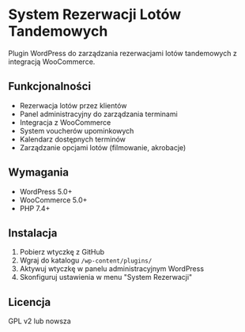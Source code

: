 # System Rezerwacji Lotów Tandemowych

Plugin WordPress do zarządzania rezerwacjami lotów tandemowych z integracją WooCommerce.

## Funkcjonalności

- Rezerwacja lotów przez klientów
- Panel administracyjny do zarządzania terminami
- Integracja z WooCommerce
- System voucherów upominkowych
- Kalendarz dostępnych terminów
- Zarządzanie opcjami lotów (filmowanie, akrobacje)

## Wymagania

- WordPress 5.0+
- WooCommerce 5.0+
- PHP 7.4+

## Instalacja

1. Pobierz wtyczkę z GitHub
2. Wgraj do katalogu `/wp-content/plugins/`
3. Aktywuj wtyczkę w panelu administracyjnym WordPress
4. Skonfiguruj ustawienia w menu "System Rezerwacji"

## Licencja

GPL v2 lub nowsza
